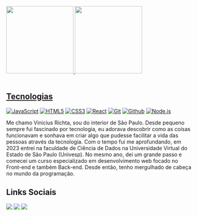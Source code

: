 <div>
   <a href="https://github.com/vrichta">
   <img height="180em" src="https://github-readme-stats.vercel.app/api?username=vrichta&show_icons=true&theme=tokyonight&include_all_commits=true&count_private=true"/>
   <img height="180em" src="https://github-readme-stats.vercel.app/api/top-langs/?username=vrichta&layout=compact&langs_count=6&theme=tokyonight"/>
</div>
 
<br>

<h2>Tecnologias</h2>

[![JavaScript](https://img.shields.io/badge/javascript-%23323330.svg?style=for-the-badge&logo=javascript&logoColor=%23F7DF1E)](https://ecma-international.org/publications-and-standards/standards/ecma-262/)
[![HTML5](https://img.shields.io/badge/html5-%23E34F26.svg?style=for-the-badge&logo=html5&logoColor=white)](https://html.spec.whatwg.org/multipage/)
[![CSS3](https://img.shields.io/badge/css3-%231572B6.svg?style=for-the-badge&logo=css3&logoColor=white)](https://www.w3.org/Style/CSS/Overview.en.html)
[![React](https://img.shields.io/badge/react-%2320232a.svg?style=for-the-badge&logo=react&logoColor=%2361DAFB)](https://react.dev/)
[![Git](https://img.shields.io/badge/git-%23F05033.svg?style=for-the-badge&logo=git&logoColor=white)](https://git-scm.com/)
[![Github](https://img.shields.io/badge/github-%23121011.svg?style=for-the-badge&logo=github&logoColor=white)](https://github.com/)
[![Node.js](https://img.shields.io/badge/node.js-6DA55F?style=for-the-badge&logo=node.js&logoColor=white)](https://nodejs.org/)
 
Me chamo Vinicius Richta, sou do interior de São Paulo. Desde pequeno sempre fui fascinado por tecnologia, eu adorava descobrir como as coisas funcionavam e sonhava em criar algo que pudesse facilitar a vida das pessoas através da tecnologia. Com o tempo fui me aprofundando, em 2023 entrei na faculdade de Ciência de Dados na Universidade Virtual do Estado de São Paulo (Univesp). No mesmo ano, dei um grande passo e comecei um curso especializado em desenvolvimento web focado no Front-end e também Back-end. Desde então, tenho mergulhado de cabeça no mundo da programação.

<div> 
   <h2>Links Sociais</h2>
  <a href="https://instagram.com/v_richta" target="_blank"><img src="https://img.shields.io/badge/-Instagram-%23E4405F?style=for-the-badge&logo=instagram&logoColor=white" target="_blank"></a> 
  <a href = "mailto:viniciusrichta123@gmail.com"><img src="https://img.shields.io/badge/-Gmail-%23333?style=for-the-badge&logo=gmail&logoColor=white" target="_blank"></a>
  <a href="https://www.linkedin.com/in/vinicius-richta-55163a242?utm_campaign=share_via&utm_content=profile&utm_medium=" target="_blank"><img src="https://img.shields.io/badge/-LinkedIn-%230077B5?style=for-the-badge&logo=linkedin&logoColor=white" target="_blank"></a>
</div>
